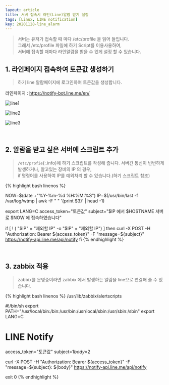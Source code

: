 ```yaml
---
layout: article
title: 서버 접속시 라인(Line)알람 받기 설정
tags: [Linux, LINE notification]
key: 20201128-line_alarm
---
```


> 서버는 유저가 접속할 때 마다 /etc/profile 을 읽어 들입니다.  
> 그래서 /etc/profile 파일에 하기 Script를 이용사용하여,  
> 서버에 접속할 때마다 라인알람을 받을 수 있게 설정 할 수 있습니다.


## 1. 라인페이지 접속하여 토큰값 생성하기

> 하기 line 알람페이지에 로그인하여 토큰값을 생성합니다.

라인페이지 : <https://notify-bot.line.me/en/>

![line1](http://drive.google.com/thumbnail?id=1cWjSGfRaUAhTBAFzqMFVSpv5xckQcpjs&sz=w1000)

![line2](http://drive.google.com/thumbnail?id=1S7dK1SJyxSIGHUZKjQckzBCouZaL9zWp&sz=w1000)

![line3](http://drive.google.com/thumbnail?id=1kFviSIs60tN6HN_QcTsNQo8hvEMmVlyt&sz=w1000)

<br>

## 2. 알람을 받고 싶은 서버에 스크립트 추가

> `/etc/profie`{:.info}에 하기 스크립트를 작성해 줍니다.
> 서버간 통신이 빈번하게 발생하거나, 알고있는 장비의 IP 의 경우,  
> if 명령어를 사용하여 IP를 예외처리 할 수 있습니다.(하기 스크립트 참조)

{% highlight bash linenos %}

NOW=$(date +"%Y-%m-%d %H:%M:%S")
IP=$(/usr/bin/last -f /var/log/wtmp | awk -F " " '{print $3}' | head -1)

export LANG=C
access_token="토큰값"
subject="$IP 에서 $HOSTNAME 서버로 $NOW 에 접속하였습니다"

if [ ! \( "$IP" = "제외할 IP" -o "$IP" = "제외할 IP"\) ]
then
      curl -X POST -H "Authorization: Bearer ${access_token}" -F "message=${subject}" https://notify-api.line.me/api/notify
fi
{% endhighlight %}

<br>

## 3. zabbix 적용

> zabbix를 운영중이라면 zabbix 에서 발생하는 알람을 line으로 연결해 줄 수 있습니다.

{% highlight bash linenos %}
/usr/lib/zabbix/alertscripts

#!/bin/sh
export PATH="/usr/local/bin:/bin:/usr/bin:/usr/local/sbin:/usr/sbin:/sbin"
export LANG=C

# LINE Notify
access_token="토큰값"
subject=$1
body=$2

curl -X POST -H "Authorization: Bearer ${access_token}" -F "message=${subject}: ${body}" https://notify-api.line.me/api/notify

exit 0
{% endhighlight %}
